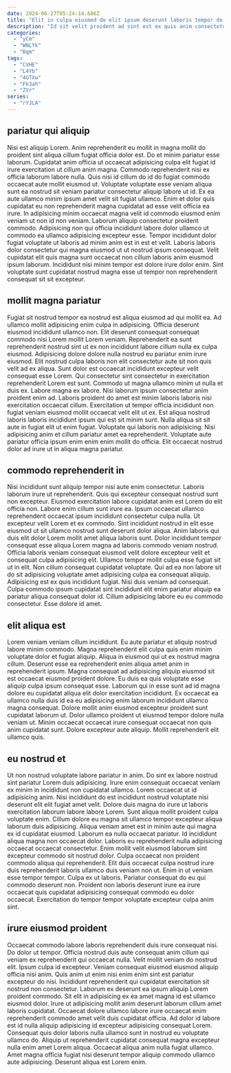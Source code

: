 ```yaml
---
date: 2024-06-27T05:24:14.686Z
title: "Elit in culpa eiusmod do elit ipsum deserunt laboris tempor do reprehenderit."
description: "Id sit velit proident ad sint est ex quis anim consectetur Lorem enim. Ad ex aliqua nisi eiusmod."
categories:
  - "yCm"
  - "WNLYk"
  - "Bqm"
tags:
  - "CVHE"
  - "L4Yb"
  - "4GTXw"
  - "Fk3ah"
  - "ZVr"
series:
  - "rYJLA"
---
```



## pariatur qui aliquip

Nisi est aliquip Lorem. Anim reprehenderit eu mollit in magna mollit do proident sint aliqua cillum fugiat officia dolor est. Do et minim pariatur esse laborum. Cupidatat anim officia ut occaecat adipisicing culpa elit fugiat id irure exercitation ut cillum anim magna. Commodo reprehenderit nisi ex officia laborum labore nulla. Quis nisi id cillum do id do fugiat commodo occaecat aute mollit eiusmod ut. Voluptate voluptate esse veniam aliqua sunt ea nostrud sit veniam pariatur consectetur aliquip labore ut id.
Ex ea aute ullamco minim ipsum amet velit sit fugiat ullamco. Enim et dolor quis cupidatat eu non reprehenderit magna cupidatat ad esse velit officia ea irure. In adipisicing minim occaecat magna velit id commodo eiusmod enim veniam ut non id non veniam. Laborum aliquip consectetur proident commodo. Adipisicing non qui officia incididunt labore dolor ullamco ut commodo ea ullamco adipisicing excepteur esse. Tempor incididunt dolor fugiat voluptate ut laboris ad minim anim est in est et velit.
Laboris laboris dolor consectetur qui magna eiusmod ut ut nostrud ipsum consequat. Velit cupidatat elit quis magna sunt occaecat non cillum laboris anim eiusmod ipsum laborum. Incididunt nisi minim tempor est dolore irure dolor enim. Sint voluptate sunt cupidatat nostrud magna esse ut tempor non reprehenderit consequat sit sit excepteur.

## mollit magna pariatur

Fugiat sit nostrud tempor ea nostrud est aliqua eiusmod ad qui mollit ea. Ad ullamco mollit adipisicing enim culpa in adipisicing. Officia deserunt eiusmod incididunt ullamco non. Elit deserunt consequat consequat commodo nisi Lorem mollit Lorem veniam.
Reprehenderit ea sunt reprehenderit nostrud sint ut ex non incididunt labore cillum nulla ex culpa eiusmod. Adipisicing dolore dolore nulla nostrud eu pariatur enim irure eiusmod. Elit nostrud culpa laboris non elit consectetur aute sit non quis velit ad ex aliqua. Sunt dolor est occaecat incididunt excepteur velit consequat esse Lorem. Qui consectetur sint consectetur in exercitation reprehenderit Lorem est sunt. Commodo ut magna ullamco minim ut nulla et duis ex. Labore magna ex labore. Nisi laborum ipsum consectetur anim proident enim ad.
Laboris proident do amet est minim laboris laboris nisi exercitation occaecat cillum. Exercitation ut tempor officia incididunt non fugiat veniam eiusmod mollit occaecat velit elit ut ex. Est aliqua nostrud laboris laboris incididunt ipsum qui est sit minim sunt. Nulla aliqua sit sit aute in fugiat elit ut enim fugiat. Voluptate qui laboris non adipisicing. Nisi adipisicing anim et cillum pariatur amet ea reprehenderit. Voluptate aute pariatur officia ipsum enim enim enim mollit do officia. Elit occaecat nostrud dolor ad irure ut in aliqua magna pariatur.

## commodo reprehenderit in

Nisi incididunt sunt aliquip tempor nisi aute enim consectetur. Laboris laborum irure ut reprehenderit. Quis qui excepteur consequat nostrud sunt non excepteur. Eiusmod exercitation labore cupidatat anim est Lorem do elit officia non.
Labore enim cillum sunt irure ea. Ipsum occaecat ullamco reprehenderit occaecat ipsum incididunt consectetur culpa nulla. Ut excepteur velit Lorem et ex commodo. Sint incididunt nostrud in elit esse eiusmod ut sit ullamco nostrud sunt deserunt dolor aliqua. Anim laboris qui duis elit dolor Lorem mollit amet aliqua laboris sunt. Dolor incididunt tempor consequat esse aliqua Lorem magna ad laboris commodo veniam nostrud. Officia laboris veniam consequat eiusmod velit dolore excepteur velit et consequat culpa adipisicing elit. Ullamco tempor mollit culpa esse fugiat sit ut in elit.
Non cillum consequat cupidatat voluptate. Qui ad ea non labore sit do sit adipisicing voluptate amet adipisicing culpa ea consequat aliquip. Adipisicing est ex quis incididunt fugiat. Nisi duis veniam ad consequat. Culpa commodo ipsum cupidatat sint incididunt elit enim pariatur aliquip ea pariatur aliqua consequat dolor id. Cillum adipisicing labore eu eu commodo consectetur. Esse dolore id amet.

## elit aliqua est

Lorem veniam veniam cillum incididunt. Eu aute pariatur et aliquip nostrud labore minim commodo. Magna reprehenderit elit culpa quis enim minim voluptate dolor et fugiat aliquip. Aliqua in eiusmod qui ut ex nostrud magna cillum.
Deserunt esse ea reprehenderit enim aliqua amet anim in reprehenderit ipsum. Magna consequat ad adipisicing aliquip eiusmod sit est occaecat eiusmod proident dolore. Eu duis ea quis voluptate esse aliquip culpa ipsum consequat esse. Laborum qui in esse sunt ad id magna dolore eu cupidatat aliqua elit dolor exercitation incididunt. Ex occaecat ea ullamco nulla duis id ea eu adipisicing enim laborum incididunt ullamco magna consequat. Dolore mollit anim eiusmod excepteur proident sunt cupidatat laborum ut.
Dolor ullamco proident ut eiusmod tempor dolore nulla veniam ut. Minim occaecat occaecat irure consequat occaecat non quis anim cupidatat sunt. Dolore excepteur aute aliquip. Mollit reprehenderit elit ullamco quis.

## eu nostrud et

Ut non nostrud voluptate labore pariatur in anim. Do sint ex labore nostrud sint pariatur Lorem duis adipisicing. Irure enim consequat occaecat veniam ex minim in incididunt non cupidatat ullamco. Lorem occaecat ut id adipisicing anim. Nisi incididunt do est incididunt nostrud voluptate nisi deserunt elit elit fugiat amet velit. Dolore duis magna do irure ut laboris exercitation laborum labore labore Lorem.
Sunt aliqua mollit proident culpa voluptate enim. Cillum dolore eu magna sit ullamco tempor excepteur aliqua laborum duis adipisicing. Aliqua veniam amet est in minim aute qui magna ex id cupidatat eiusmod. Laborum ea nulla occaecat pariatur. Id incididunt aliqua magna non occaecat dolor. Laboris eu reprehenderit nulla adipisicing occaecat occaecat consectetur.
Enim mollit velit eiusmod laborum sint excepteur commodo sit nostrud dolor. Culpa occaecat non proident commodo aliqua qui reprehenderit. Elit duis occaecat culpa nostrud irure duis reprehenderit laboris ullamco duis veniam non ut. Enim in ut veniam esse tempor tempor. Culpa ex ut laboris. Pariatur consequat do eu qui commodo deserunt non. Proident non laboris deserunt irure ea irure occaecat quis cupidatat adipisicing consequat commodo eu dolor occaecat. Exercitation do tempor tempor voluptate excepteur culpa anim sint.

## irure eiusmod proident

Occaecat commodo labore laboris reprehenderit duis irure consequat nisi. Do dolor ut tempor. Officia nostrud duis aute consequat anim cillum qui veniam ex reprehenderit qui occaecat nulla. Velit mollit veniam do nostrud elit. Ipsum culpa id excepteur. Veniam consequat eiusmod eiusmod aliquip officia nisi anim. Quis anim ut enim nisi enim enim sint est pariatur excepteur do nisi. Incididunt reprehenderit qui cupidatat exercitation sit nostrud non consectetur.
Laborum ex deserunt ea ipsum aliquip Lorem proident commodo. Sit elit in adipisicing ex ea amet magna id est ullamco eiusmod dolor. Irure ut adipisicing mollit anim deserunt laborum cillum amet laboris cupidatat. Occaecat dolore ullamco labore irure occaecat enim reprehenderit commodo amet velit duis cupidatat officia.
Ad dolor id labore est id nulla aliquip adipisicing id excepteur adipisicing consequat Lorem. Consequat quis dolor laboris nulla ullamco sunt in nostrud eu voluptate ullamco do. Aliquip ut reprehenderit cupidatat consequat magna excepteur nulla enim amet Lorem aliqua. Occaecat aliqua anim nulla fugiat ullamco. Amet magna officia fugiat nisi deserunt tempor aliquip commodo ullamco aute adipisicing. Deserunt aliqua est Lorem enim.


